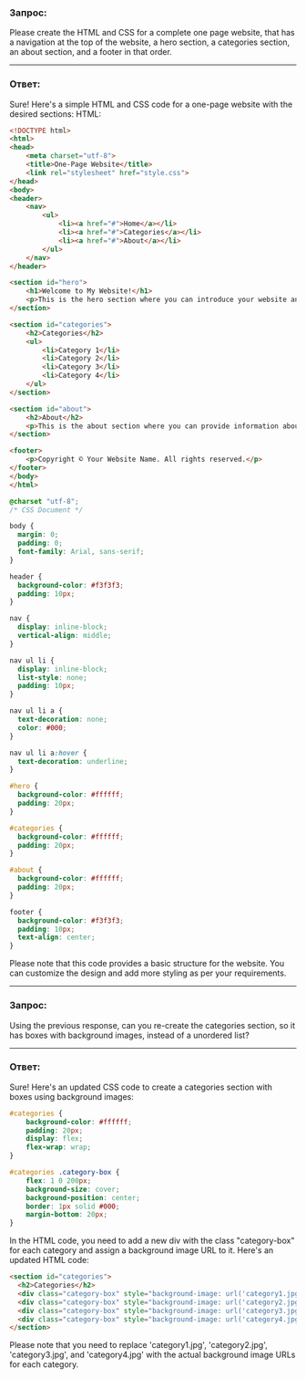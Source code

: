 ### Запрос:

Please create the HTML and CSS for a complete one page website, that has a navigation at the top of the website, a hero section, a categories section, an about section, and a footer in that order.

---

### Ответ:

Sure! Here's a simple HTML and CSS code for a one-page website with the desired sections:
HTML:
```html
<!DOCTYPE html>
<html>
<head>
    <meta charset="utf-8">
    <title>One-Page Website</title>
    <link rel="stylesheet" href="style.css">
</head>
<body>
<header>
    <nav>
        <ul>
            <li><a href="#">Home</a></li>
            <li><a href="#">Categories</a></li>
            <li><a href="#">About</a></li>
        </ul>
    </nav>
</header>

<section id="hero">
    <h1>Welcome to My Website!</h1>
    <p>This is the hero section where you can introduce your website and its purpose.</p>
</section>

<section id="categories">
    <h2>Categories</h2>
    <ul>
        <li>Category 1</li>
        <li>Category 2</li>
        <li>Category 3</li>
        <li>Category 4</li>
    </ul>
</section>

<section id="about">
    <h2>About</h2>
    <p>This is the about section where you can provide information about yourself or your organization.</p>
</section>

<footer>
    <p>Copyright © Your Website Name. All rights reserved.</p>
</footer>
</body>
</html>


```
```css
@charset "utf-8";
/* CSS Document */

body {
  margin: 0;
  padding: 0;
  font-family: Arial, sans-serif;
}

header {
  background-color: #f3f3f3;
  padding: 10px;
}

nav {
  display: inline-block;
  vertical-align: middle;
}

nav ul li {
  display: inline-block;
  list-style: none;
  padding: 10px;
}

nav ul li a {
  text-decoration: none;
  color: #000;
}

nav ul li a:hover {
  text-decoration: underline;
}

#hero {
  background-color: #ffffff;
  padding: 20px;
}

#categories {
  background-color: #ffffff;
  padding: 20px;
}

#about {
  background-color: #ffffff;
  padding: 20px;
}

footer {
  background-color: #f3f3f3;
  padding: 10px;
  text-align: center;
}
```
Please note that this code provides a basic structure for the website. You can customize the design and add more styling as per your requirements.

---

### Запрос:

Using the previous response, can you re-create the categories section, so it has boxes with background images, instead of a unordered list?

---

### Ответ:

Sure! Here's an updated CSS code to create a categories section with boxes using background images:
```css
#categories {
    background-color: #ffffff;
    padding: 20px;
    display: flex;
    flex-wrap: wrap;
}

#categories .category-box {
    flex: 1 0 200px;
    background-size: cover;
    background-position: center;
    border: 1px solid #000;
    margin-bottom: 20px;
}
```
In the HTML code, you need to add a new div with the class "category-box" for each category and assign a background image URL to it. Here's an updated HTML code:

```html
<section id="categories">
  <h2>Categories</h2>
  <div class="category-box" style="background-image: url('category1.jpg');"></div>
  <div class="category-box" style="background-image: url('category2.jpg');"></div>
  <div class="category-box" style="background-image: url('category3.jpg');"></div>
  <div class="category-box" style="background-image: url('category4.jpg');"></div>
</section>

```
Please note that you need to replace 'category1.jpg', 'category2.jpg', 'category3.jpg', and 'category4.jpg' with the actual background image URLs for each category.
